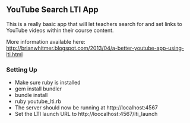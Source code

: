 YouTube Search LTI App
---------------------------
This is a really basic app that will let teachers search for
and set links to YouTube videos within their course content.

More information available here:  http://brianwhitmer.blogspot.com/2013/04/a-better-youtube-app-using-lti.html

### Setting Up

- Make sure ruby is installed
- gem install bundler
- bundle install
- ruby youtube_lti.rb
- The server should now be running at http://localhost:4567
- Set the LTI launch URL to http://loocalhost:4567/lti_launch

